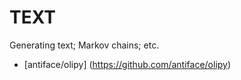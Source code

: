 TEXT
====
Generating text; Markov chains; etc.

* [antiface/olipy] (https://github.com/antiface/olipy)
